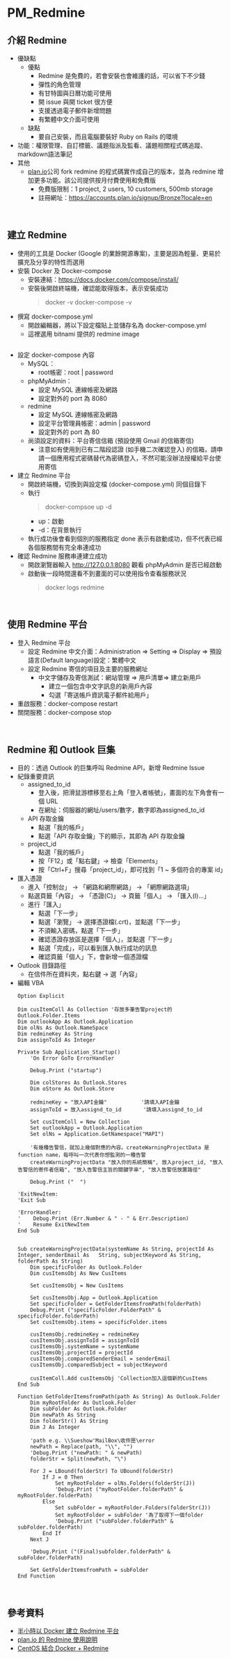 # PM_Redmine

## 介紹 Redmine
* 優缺點
  * 優點
    * Redmine 是免費的，若會安裝也會維護的話，可以省下不少錢
    * 彈性的角色管理
    * 有甘特圖與日曆功能可使用
    * 開 issue 與開 ticket 很方便
    * 支援透過電子郵件新增問題
    * 有繁體中文介面可使用
  * 缺點
    * 要自己安裝，而且電腦要裝好 Ruby on Rails 的環境
* 功能：權限管理、自訂標籤、議題指派及監看、議題相關程式碼追蹤、markdown語法筆記
* 其他
  * [plan.io](https://plan.io/)公司 fork redmine 的程式碼實作成自己的版本，並為 redmine 增加更多功能。該公司提供按月付費使用和免費版
    * 免費版限制：1 project, 2 users, 10 customers, 500mb storage
    * 註冊網址：https://accounts.plan.io/signup/Bronze?locale=en
<br>


## 建立 Redmine
* 使用的工具是 Docker (Google 的業餘開源專案)，主要是因為輕量、更易於擴充及分享的特性而選用
* 安裝 Docker 及 Docker-compose 
  * 安裝連結：https://docs.docker.com/compose/install/
  * 安裝後開啟終端機，確認能取得版本，表示安裝成功
    > docker -v 
    > docker-compose -v
* 撰寫 docker-compose.yml
  * 開啟編輯器，將以下設定檔貼上並儲存名為 docker-compose.yml
  * 這裡選用 bitnami 提供的 redmine image
    ```
    ```
* 設定 docker-compose 內容
  * MySQL：
    * root帳密：root | password
  * phpMyAdmin：
    * 設定 MySQL 連線帳密及網路
    * 設定對外的 port 為 8080
  * redmine
    * 設定 MySQL 連線帳密及網路
    * 設定平台管理員帳密：admin | password
    * 設定對外的 port 為 80
  * 尚須設定的資料：平台寄信信箱 (預設使用 Gmail 的信箱寄信)
    * 注意如有使用到已有二階段認證 (如手機二次確認登入) 的信箱，請申請一個應用程式密碼替代為密碼登入，不然可能沒辦法授權給平台使用寄信
* 建立 Redmine 平台
  * 開啟終端機，切換到與設定檔 (docker-compose.yml) 同個目錄下
  * 執行
    > docker-compsoe up -d
    * up：啟動
    * -d：在背景執行
  * 執行成功後會看到個別的服務指定 done 表示有啟動成功，但不代表已經各個服務間有完全串連成功
* 確認 Redmine 服務串連建立成功
  * 開啟瀏覽器輸入 http://127.0.0.1:8080 觀看 phpMyAdmin 是否已經啟動
  * 啟動後一段時間還看不到畫面的可以使用指令查看服務狀況
    > docker logs redmine
<br>


## 使用 Redmine 平台
* 登入 Redmine 平台
  * 設定 Redmine 中文介面：Administration => Setting => Display => 預設語言(Default language)設定：繁體中文
  * 設定 Redmine 寄信的項目及主要的服務網址
    * 中文字儲存及寄信測試：網站管理 => 用戶清單=> 建立新用戶
      * 建立一個包含中文字訊息的新用戶內容
      * 勾選「寄送帳戶資訊電子郵件給用戶」
* 重啟服務：docker-compose restart
* 關閉服務：docker-compose stop
<br>


## Redmine 和 Outlook 巨集
* 目的：透過 Outlook 的巨集呼叫 Redmine API，新增 Redmine Issue
* 紀錄重要資訊
  * assigned_to_id 
    * 登入後，把滑鼠游標移至右上角「登入者帳號」，畫面的左下角會有一個 URL
    * 在網址：伺服器的網址/users/數字，數字即為assigned_to_id
  * API 存取金鑰
    * 點選「我的帳戶」
    * 點選「API 存取金鑰」下的顯示，其即為 API 存取金鑰
  * project_id
    * 點選「我的帳戶」
    * 按「F12」或「點右鍵」→ 檢查「Elements」
    * 按「Ctrl+F」搜尋「project_id」，即可找到「1 ~ 多個符合的專案 id」
* 匯入憑證
  * 進入「控制台」 → 「網路和網際網路」 → 「網際網路選項」
  * 點選頁籤「內容」 → 「憑證(C)」 → 頁籤「個人」 → 「匯入(I)...」
  * 進行「匯入」
    * 點選「下一步」
    * 點選「瀏覽」 → 選擇憑證檔(.crt)，並點選「下一步」
    * 不須輸入密碼，點選「下一步」
    * 確認憑證存放區是選擇「個人」，並點選「下一步」
    * 點選「完成」，可以看到匯入執行成功的訊息
    * 確認頁籤「個人」下，會新增一個憑證檔
* Outlook 目錄路徑
  * 在信件所在資料夾，點右鍵 → 選「內容」
* 編輯 VBA
  ```
  Option Explicit

  Dim cusItemColl As Collection '存放多筆告警project的 Outlook.Folder.Items
  Dim outlookApp As Outlook.Application
  Dim olNs As Outlook.NameSpace
  Dim redmineKey As String
  Dim assignToId As Integer

  Private Sub Application_Startup()
      'On Error GoTo ErrorHandler
    
      Debug.Print ("startup")
    
      Dim colStores As Outlook.Stores
      Dim oStore As Outlook.Store
    
      redmineKey = "放入API金鑰"           '請填入API金鑰
      assignToId = 放入assignd_to_id       '請填入assignd_to_id
   
      Set cusItemColl = New Collection
      Set outlookApp = Outlook.Application
      Set olNs = Application.GetNamespace("MAPI")
    
      '有幾種告警信，就加上幾個對應的內容。createWarningProjectData 是 function name，每呼叫一次代表你想監測的一種告警
      createWarningProjectData "放入你的系統簡稱", 放入project_id, "放入告警信的寄件者信箱", "放入告警信主旨的關鍵字串", "放入告警信放置路徑"
    
      Debug.Print ("  ")
            
  'ExitNewItem:
  'Exit Sub
     
  'ErrorHandler:
  '    Debug.Print (Err.Number & " - " & Err.Description)
  '    Resume ExitNewItem
  End Sub


  Sub createWarningProjectData(systemName As String, projectId As Integer, senderEmail As   String, subjectKeyword As String, folderPath As String)
      Dim specificFolder As Outlook.Folder
      Dim cusItemsObj As New CusItems
    
      Set cusItemsObj = New CusItems
        
      Set cusItemsObj.App = Outlook.Application
      Set specificFolder = GetFolderItemsfromPath(folderPath)
      Debug.Print ("specificFolder.FolderPath" & specificFolder.folderPath)
      Set cusItemsObj.items = specificFolder.items
    
      cusItemsObj.redmineKey = redmineKey
      cusItemsObj.assignToId = assignToId
      cusItemsObj.systemName = systemName
      cusItemsObj.projectId = projectId
      cusItemsObj.comparedSenderEmail = senderEmail
      cusItemsObj.comparedSubject = subjectKeyword
    
      cusItemColl.Add cusItemsObj 'Collection加入這個新的CusItems
  End Sub

  Function GetFolderItemsfromPath(path As String) As Outlook.Folder
      Dim myRootFolder As Outlook.Folder
      Dim subFolder As Outlook.Folder
      Dim newPath As String
      Dim folderStr() As String
      Dim J As Integer
    
      'path e.g. \\Sueshow'MailBox\收件匣\error
      newPath = Replace(path, "\\", "")
      'Debug.Print ("newPath: " & newPath)
      folderStr = Split(newPath, "\")

      For J = LBound(folderStr) To UBound(folderStr)
          If J = 0 Then
              Set myRootFolder = olNs.Folders(folderStr(J))
              'Debug.Print ("myRootFolder.folderPath" & myRootFolder.folderPath)
          Else
              Set subFolder = myRootFolder.Folders(folderStr(J))
              Set myRootFolder = subFolder '為了取得下一個folder
              'Debug.Print ("subFolder.folderPath" & subFolder.folderPath)
          End If
      Next J
    
      'Debug.Print ("(Final)subfolder.folderPath" & subFolder.folderPath)

      Set GetFolderItemsfromPath = subFolder
  End Function
  ```

<br>

## 參考資料
* [半小時以 Docker 建立 Redmine 平台](https://nick-chen.medium.com/%E5%8D%8A%E5%B0%8F%E6%99%82%E4%BB%A5-docker-%E8%87%AA%E5%BB%BA-redmine-%E5%B9%B3%E5%8F%B0-e2f3e683fea5)
* [plan.io 的 Redmine 使用說明](https://afunction.gitbooks.io/tools/content/pms/redmine.html)
* [CentOS 結合 Docker + Redmine](https://ithelp.ithome.com.tw/articles/10192972)
<br>
